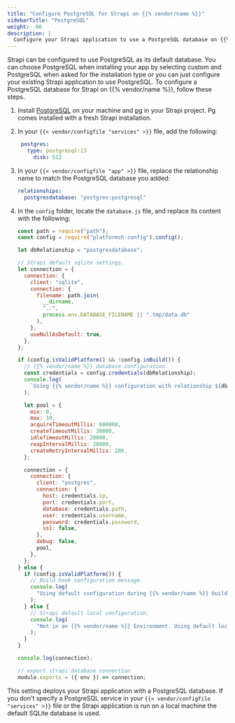 ```yaml
---
title: "Configure PostgreSQL for Strapi on {{% vendor/name %}}"
sidebarTitle: "PostgreSQL"
weight: -90
description: |
  Configure your Strapi application to use a PostgreSQL database on {{% vendor/name %}}.
---
```


Strapi can be configured to use PostgreSQL as its default database.
You can choose PostgreSQL when installing your app by selecting custom and PostgreSQL when asked for the installation type
or you can just configure your existing Strapi application to use PostgreSQL.
To configure a PostgreSQL database for Strapi on {{% vendor/name %}}, follow these steps.

1. Install [PostgreSQL](https://www.postgresql.org/download/) on your machine
   and [pg](https://www.npmjs.com/package/pg) in your Strapi project.
   Pg comes installed with a fresh Strapi installation.

1. In your `{{< vendor/configfile "services" >}}` file, add the following:

   ```yaml {configFile="services"}
   	postgres:
      type: postgresql:13
        disk: 512
   ```

1. In your `{{< vendor/configfile "app" >}}` file, replace the relationship name to match the PostgreSQL database you added:

   ```yaml {configFile="app"}
   relationships:
     postgresdatabase: "postgres:postgresql"
   ```

1. In the `config` folder, locate the `database.js` file, and replace its content with the following:

   ```js
   const path = require("path");
   const config = require("platformsh-config").config();

   let dbRelationship = "postgresdatabase";

   // Strapi default sqlite settings.
   let connection = {
     connection: {
       client: "sqlite",
       connection: {
         filename: path.join(
           __dirname,
           "..",
           process.env.DATABASE_FILENAME || ".tmp/data.db"
         ),
       },
       useNullAsDefault: true,
     },
   };

   if (config.isValidPlatform() && !config.inBuild()) {
     // {{% vendor/name %}} database configuration.
     const credentials = config.credentials(dbRelationship);
     console.log(
       `Using {{% vendor/name %}} configuration with relationship ${dbRelationship}.`
     );

     let pool = {
       min: 0,
       max: 10,
       acquireTimeoutMillis: 600000,
       createTimeoutMillis: 30000,
       idleTimeoutMillis: 20000,
       reapIntervalMillis: 20000,
       createRetryIntervalMillis: 200,
     };

     connection = {
       connection: {
         client: "postgres",
         connection: {
           host: credentials.ip,
           port: credentials.port,
           database: credentials.path,
           user: credentials.username,
           password: credentials.password,
           ssl: false,
         },
         debug: false,
         pool,
       },
     };
   } else {
     if (config.isValidPlatform()) {
       // Build hook configuration message.
       console.log(
         "Using default configuration during {{% vendor/name %}} build hook until relationships are available."
       );
     } else {
       // Strapi default local configuration.
       console.log(
         "Not in an {{% vendor/name %}} Environment. Using default local sqlite configuration."
       );
     }
   }

   console.log(connection);

   // export strapi database connection
   module.exports = ({ env }) => connection;
   ```

This setting deploys your Strapi application with a PostgreSQL database.
If you don't specify a PostgreSQL service in your `{{< vendor/configfile "services" >}}` file or the Strapi application is run on a local machine
the default SQLite database is used.
